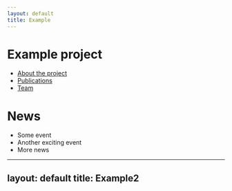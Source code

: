 ```yaml
---
layout: default
title: Example
---
```


# Example project

- [About the project](about)
- [Publications](publications)
- [Team](team)

# News

- Some event
- Another exciting event
- More news



---
layout: default
title: Example2
---
